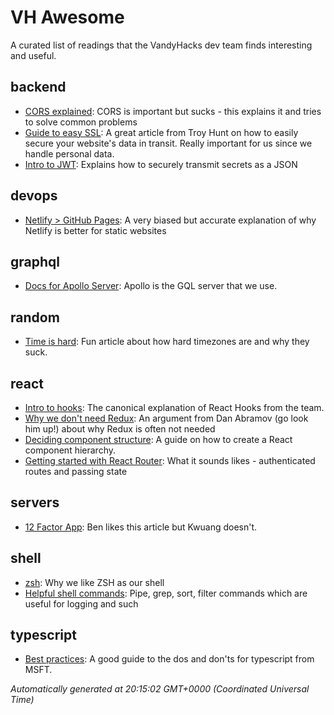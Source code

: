 # VH Awesome 
 A curated list of readings that the VandyHacks dev team finds interesting and useful. 
 
 ## backend 
- [CORS explained](https://medium.com/@baphemot/understanding-cors-18ad6b478e2b): CORS is important but sucks - this explains it and tries to solve common problems
- [Guide to easy SSL](https://www.troyhunt.com/the-6-step-happy-path-to-https/): A great article from Troy Hunt on how to easily secure your website's data in transit. Really important for us since we handle personal data.
- [Intro to JWT](https://jwt.io/introduction/): Explains how to securely transmit secrets as a JSON
 
 ## devops 
- [Netlify > GitHub Pages](https://www.netlify.com/github-pages-vs-netlify/): A very biased but accurate explanation of why Netlify is better for static websites
 
 ## graphql 
- [Docs for Apollo Server](https://www.apollographql.com/docs/): Apollo is the GQL server that we use.
 
 ## random 
- [Time is hard](https://zachholman.com/talk/utc-is-enough-for-everyone-right): Fun article about how hard timezones are and why they suck.
 
 ## react 
- [Intro to hooks](https://reactjs.org/docs/hooks-intro.html): The canonical explanation of React Hooks from the team.
- [Why we don't need Redux](https://medium.com/@dan_abramov/you-might-not-need-redux-be46360cf367): An argument from Dan Abramov (go look him up!) about why Redux is often not needed
- [Deciding component structure](https://reactjs.org/docs/thinking-in-react.html): A guide on how to create a React component hierarchy.
- [Getting started with React Router](https://reacttraining.com/react-router/web/guides/quick-start): What it sounds likes - authenticated routes and passing state
 
 ## servers 
- [12 Factor App](https://12factor.net/): Ben likes this article but Kwuang doesn't.
 
 ## shell 
- [zsh](http://fendrich.se/blog/2012/09/28/no/): Why we like ZSH as our shell
- [Helpful shell commands](https://www.guru99.com/linux-pipe-grep.html): Pipe, grep, sort, filter commands which are useful for logging and such
 
 ## typescript 
- [Best practices](https://www.typescriptlang.org/docs/handbook/declaration-files/do-s-and-don-ts.html): A good guide to the dos and don'ts for typescript from MSFT.

 
 *Automatically generated at 20:15:02 GMT+0000 (Coordinated Universal Time)*